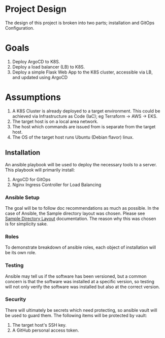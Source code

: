 # Project Design

The design of this project is broken into two parts; installation and GitOps Configuration.

# Goals

1. Deploy ArgoCD to K8S.
2. Deploy a load balancer (LB) to K8S.
3. Deploy a simple Flask Web App to the K8S cluster, accessible via LB, and updated using ArgoCD

# Assumptions

1. A K8S Cluster is already deployed to a target environment.  This could be achieved via Infrastructure as Code (IaC); eg Terraform -> AWS -> EKS.
2. The target host is on a local area network.
3. The host which commands are issued from is separate from the target host.
4. The OS of the target host runs Ubuntu (Debian flavor) linux.

## Installation

An ansible playbook will be used to deploy the necessary tools to a server. This playbook will primarily
install:

1. ArgoCD for GitOps
2. Nginx Ingress Controller for Load Balancing

### Ansible Setup

The goal will be to follow doc recommendations as much as possible. In the case of Ansible, the Sample directory layout was chosen. Please see [Sample Directory Layout](https://docs.ansible.com/ansible/latest/tips_tricks/sample_setup.html#sample-directory-layout) documentation.  The reason why this was chosen is for simplicity sake.

### Roles

To demonstrate breakdown of ansible roles, each object of installation will be its own role.

### Testing

Ansible may tell us if the software has been versioned, but a common concern is that the software was installed
at a specific version, so testing will not only verify the software was installed but also at the correct version.

### Security

There will ultimately be secrets which need protecting, so ansible vault will be used to guard them. The
following items will be protected by vault:

1. The target host's SSH key.
2. A GitHub personal access token.
